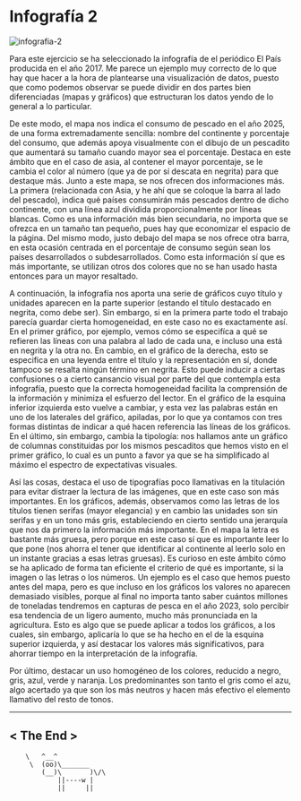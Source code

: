 # Infografía 2

![infografia-2](https://user-images.githubusercontent.com/90630676/141356092-cedc742c-836f-452d-8619-7a1034c8846c.png)

Para este ejercicio se ha seleccionado la infografía de el periódico El 
País producida en el año 2017. Me parece un ejemplo muy correcto de lo 
que hay que hacer a la hora de plantearse una visualización de datos, 
puesto que como podemos observar se puede dividir en dos partes bien 
diferenciadas (mapas y gráficos) que estructuran los datos yendo de lo 
general a lo particular.

De este modo, el mapa nos indica el consumo de pescado en el año 2025, 
de una forma extremadamente sencilla: nombre del continente y porcentaje 
del consumo, que además apoya visualmente con el dibujo de un pescadito 
que aumentará su tamaño cuando mayor sea el porcentaje. Destaca en este 
ámbito que en el caso de asia, al contener el mayor porcentaje, se le 
cambia el color al número (que ya de por sí descata en negrita) para que 
destaque más. Junto a este mapa, se nos ofrecen dos informaciones más. 
La primera (relacionada con Asia, y he ahí que se coloque la barra al 
lado del pescado), indica qué países consumirán más pescados dentro de 
dicho continente, con una línea azul dividida proporcionalmente por 
líneas blancas. Como es una información más bien secundaria, no importa 
que se ofrezca en un tamaño tan pequeño, pues hay que economizar el 
espacio de la página. Del mismo modo, justo debajo del mapa se nos 
ofrece otra barra, en esta ocasión centrada en el porcentaje de consumo 
según sean los países desarrollados o subdesarrollados. Como esta 
información sí que es más importante, se utilizan otros dos colores que 
no se han usado hasta entonces para un mayor resaltado.

A continuación, la infografía nos aporta una serie de gráficos cuyo 
título y unidades aparecen en la parte superior (estando el título 
destacado en negrita, como debe ser). Sin embargo, si en la primera 
parte todo el trabajo parecía guardar cierta homogeneidad, en este caso 
no es exactamente así. En el primer gráfico, por ejemplo, vemos cómo se 
especifíca a qué se refieren las líneas con una palabra al lado de cada 
una, e incluso una está en negrita y la otra no. En cambio, en el 
gráfico de la derecha, esto se especifica en una leyenda entre el título 
y la representación en sí, donde tampoco se resalta ningún término en 
negrita. Esto puede inducir a ciertas confusiones o a cierto cansancio 
visual por parte del que contempla esta infografía, puesto que la 
correcta homogeneidad facilita la comprensión de la información y 
minimiza el esfuerzo del lector. En el gráfico de la esquina inferior 
izquierda esto vuelve a cambiar, y esta vez las palabras están en uno de 
los laterales del gráfico, apiladas, por lo que ya contamos con tres 
formas distintas de indicar a qué hacen referencia las líneas de los 
gráficos. En el último, sin embargo, cambia la tipología: nos hallamos 
ante un gráfico de columnas constituidas por los mismos pescaditos que 
hemos visto en el primer gráfico, lo cual es un punto a favor ya que se 
ha simplificado al máximo el espectro de expectativas visuales.

Así las cosas, destaca el uso de tipografías poco llamativas en la 
titulación para evitar distraer la lectura de las imágenes, que en este 
caso son más importantes. En los gráficos, además, observamos como las 
letras de los títulos tienen serifas (mayor elegancia) y en cambio las 
unidades son sin serifas y en un tono más gris, estableciendo en cierto 
sentido una jerarquía que nos da primero la información más importante. 
En el mapa la letra es bastante más gruesa, pero porque en este caso sí 
que es importante leer lo que pone (nos ahorra el tener que identificar 
al continente al leerlo solo en un instante gracias a esas letras 
gruesas). Es curioso en este ámbito cómo se ha aplicado de forma tan 
eficiente el criterio de qué es importante, si la imagen o las letras o 
los números. Un ejemplo es el caso que hemos puesto antes del mapa, pero 
es que incluso en los gráficos los valores no aparecen demasiado 
visibles, porque al final no importa tanto saber cuántos millones de 
toneladas tendremos en capturas de pesca en el año 2023, solo percibir 
esa tendencia de un ligero aumento, mucho más pronunciada en la 
agricultura. Esto es algo que se puede aplicar a todos los gráficos, a 
los cuales, sin embargo, aplicaría lo que se ha hecho en el de la 
esquina superior izquierda, y así destacar los valores más 
significativos, para ahorrar tiempo en la interpretación de la 
infografía.

Por último, destacar un uso homogéneo de los colores, reducido a negro, 
gris, azul, verde y naranja. Los predominantes son tanto el gris como el 
azu, algo acertado ya que son los más neutros y hacen más efectivo el 
elemento llamativo del resto de tonos.

 _________ 
< The End >
 --------- 
        \   ^__^
         \  (oo)\_______
            (__)\       )\/\
                ||----w |
                ||     ||


